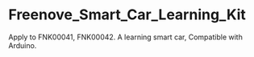 # Freenove_Smart_Car_Learning_Kit
Apply to FNK00041, FNK00042. A learning smart car, Compatible with Arduino.

